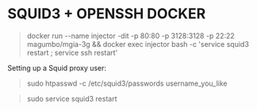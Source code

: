 # SQUID3 + OPENSSH DOCKER
> docker run --name injector -dit -p 80:80 -p 3128:3128 -p 22:22 magumbo/mgia-3g && docker exec injector bash -c 'service squid3 restart ; service ssh restart'

Setting up a Squid proxy user:

> sudo htpasswd -c /etc/squid3/passwords username_you_like

> sudo service squid3 restart

